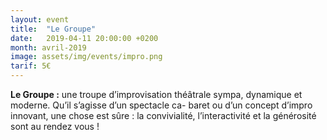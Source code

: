 ```yaml
---
layout: event
title:  "Le Groupe"
date:   2019-04-11 20:00:00 +0200
month: avril-2019
image: assets/img/events/impro.png
tarif: 5€
---
```


**Le Groupe :** une troupe d’improvisation théâtrale sympa, dynamique et moderne. Qu’il s’agisse d’un spectacle ca- baret ou d’un concept d’impro innovant, une chose est sûre : la convivialité, l’interactivité et la générosité sont au rendez vous !

